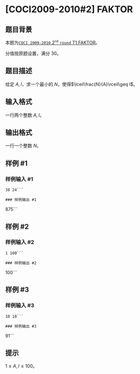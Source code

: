 # [COCI2009-2010#2] FAKTOR

## 题目背景

本题为[$\texttt{COCI 2009-2010}\ 2^\texttt{nd}\ \texttt{round}\ \text{T1 FAKTOR}$](https://hsin.hr/coci/archive/2009_2010/contest2_tasks.pdf)。

分值按原题设置，满分 $30$。

## 题目描述

给定 $A,I$，求一个最小的 $N$，使得$\lceil\frac{N}{A}\rceil\geq I$。

## 输入格式

一行两个整数 $A,I$。

## 输出格式

一行一个整数 $N$。

## 样例 #1

### 样例输入 #1
```
38 24```

### 样例输出 #1

```
875```

## 样例 #2

### 样例输入 #2
```
1 100```

### 样例输出 #2

```
100```

## 样例 #3

### 样例输入 #3
```
10 10```

### 样例输出 #3

```
91```

## 提示

$1\leq A,I\leq 100$。
